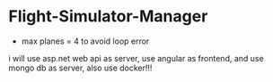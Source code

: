# Flight-Simulator-Manager
 
- max planes = 4 to avoid loop error

i will use asp.net web api as server, use angular as frontend, and use mongo db as server, also use docker!!!